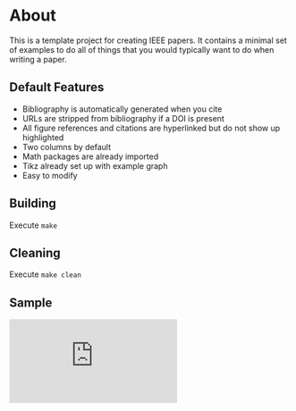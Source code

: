 # About
This is a template project for creating IEEE papers. It contains a minimal set of examples to do all of things that you would typically want to do when writing a paper.

## Default Features
*  Bibliography is automatically generated when you cite
*  URLs are stripped from bibliography if a DOI is present
*  All figure references and citations are hyperlinked but do not show up highlighted
*  Two columns by default
*  Math packages are already imported
*  Tikz already set up with example graph
*  Easy to modify
## Building
Execute `make`
## Cleaning
Execute `make clean`

## Sample
![](https://github.com/chrismcmorran/ieee-paper/master/main.pdf?raw=true)